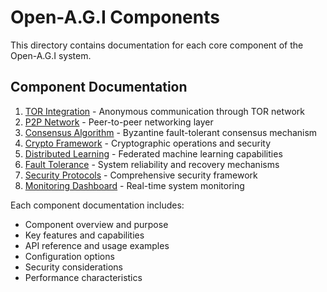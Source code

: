 # Open-A.G.I Components

This directory contains documentation for each core component of the Open-A.G.I system.

## Component Documentation

1. [TOR Integration](tor_integration.md) - Anonymous communication through TOR network
2. [P2P Network](p2p_network.md) - Peer-to-peer networking layer
3. [Consensus Algorithm](consensus_algorithm.md) - Byzantine fault-tolerant consensus mechanism
4. [Crypto Framework](crypto_framework.md) - Cryptographic operations and security
5. [Distributed Learning](distributed_learning.md) - Federated machine learning capabilities
6. [Fault Tolerance](fault_tolerance.md) - System reliability and recovery mechanisms
7. [Security Protocols](security_protocols.md) - Comprehensive security framework
8. [Monitoring Dashboard](monitoring_dashboard.md) - Real-time system monitoring

Each component documentation includes:
- Component overview and purpose
- Key features and capabilities
- API reference and usage examples
- Configuration options
- Security considerations
- Performance characteristics